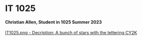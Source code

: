 # IT 1025

#### **Christian Allen, Student in 1025 Summer 2023**

[IT1025.png - Decription: A bunch of stars with the lettering CY2K](https://new.express.adobe.com/id/urn:aaid:sc:US:f6e703ed-ffc7-5d34-a4c2-1a5c6b6477cc)

